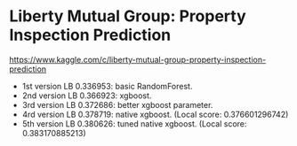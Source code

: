 Liberty Mutual Group: Property Inspection Prediction
====================================================

https://www.kaggle.com/c/liberty-mutual-group-property-inspection-prediction

- 1st version LB 0.336953: basic RandomForest.
- 2nd version LB 0.366923: xgboost.
- 3rd version LB 0.372686: better xgboost parameter.
- 4rd version LB 0.378719: native xgboost. (Local score: 0.376601296742)
- 5th version LB 0.380626: tuned native xgboost. (Local score: 0.383170885213)